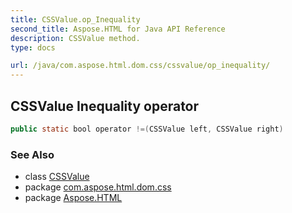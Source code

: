 ```yaml
---
title: CSSValue.op_Inequality
second_title: Aspose.HTML for Java API Reference
description: CSSValue method. 
type: docs

url: /java/com.aspose.html.dom.css/cssvalue/op_inequality/
---
```

## CSSValue Inequality operator

```java
public static bool operator !=(CSSValue left, CSSValue right)
```

### See Also

* class [CSSValue](../)
* package [com.aspose.html.dom.css](../../../com.aspose.html.dom.css/)
* package [Aspose.HTML](../../../)
